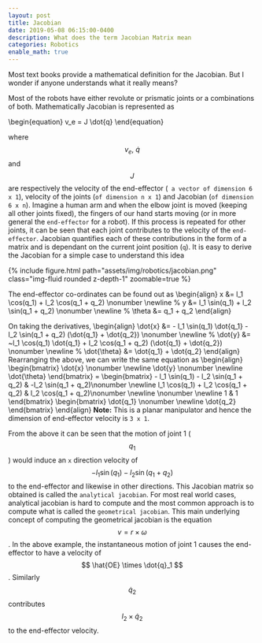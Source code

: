 ```yaml
---
layout: post
title: Jacobian
date: 2019-05-08 06:15:00-0400
description: What does the term Jacobian Matrix mean
categories: Robotics
enable_math: true
---
```


<!-- /*<div style="text-align: justify"> */ -->
Most text books provide a mathematical definition for the Jacobian. But I wonder if anyone understands what it really means? <br/>

Most of the robots have either revolute or prismatic joints or a combinations of both. Mathematically Jacobian is represented as 
<!-- </div> -->
\begin{equation}
   v_e = J \dot{q}
\end{equation}

where $$v_e, ~\dot{q}$$ and $$J$$  are respectively the velocity of the end-effector (` a vector of dimension 6 x 1`), velocity of the joints (`of dimension n x 1`) and Jacobian (`of dimension 6 x n`). Imagine a human arm and when the elbow joint is moved (keeping all other joints fixed), the fingers of our hand starts moving (or in more general the `end-effector` for a robot). If this process is repeated for other joints, it can be seen that each joint contributes to the velocity of the `end-effector`. Jacobian quantifies each of these contributions in the form of a matrix and is dependant on the current joint position (`q`). It is easy to derive the Jacobian for a simple case to understand this idea

{% include figure.html path="assets/img/robotics/jacobian.png" class="img-fluid rounded z-depth-1" zoomable=true %}

The end-effector co-ordinates can be found out as
\begin{align}
   x &= l_1 \cos(q_1) + l_2 \cos(q_1 + q_2) \nonumber \newline
   %
   y &= l_1 \sin(q_1) + l_2 \sin(q_1 + q_2) \nonumber \newline
   %
   \theta &= q_1 + q_2
\end{align}

On taking the derivatives, 
\begin{align}
   \dot{x} &= - l_1 \sin(q_1) \dot{q_1} - l_2 \sin(q_1 + q_2) (\dot{q_1} + \dot{q_2}) \nonumber \newline
   %
   \dot{y} &= ~l_1 \cos(q_1) \dot{q_1} + l_2 \cos(q_1 + q_2) (\dot{q_1} + \dot{q_2}) \nonumber \newline
   %
   \dot{\theta} &= \dot{q_1} + \dot{q_2}
\end{align}
Rearranging the above, we can write the same equation as
\begin{align}
   \begin{bmatrix}
      \dot{x} \nonumber \newline
      \dot{y} \nonumber \newline
      \dot{\theta}
   \end{bmatrix} =     \begin{bmatrix}
      - l_1 \sin(q_1) - l_2 \sin(q_1 + q_2) & -l_2 \sin(q_1 + q_2)\nonumber \newline
       l_1 \cos(q_1) + l_2 \cos(q_1 + q_2) & l_2 \cos(q_1 + q_2)\nonumber \newline \nonumber \newline
       1 & 1
   \end{bmatrix}
    \begin{bmatrix}
                              \dot{q_1} \nonumber \newline
                              \dot{q_2}
                           \end{bmatrix}
\end{align}
**Note:** This is a planar manipulator and hence the dimension of end-effector velocity is `3 x 1`. <br/>

From the above it can be seen that the motion of joint 1 ($$q_1$$) would induce an `x` direction velocity of $$ - l_1 \sin(q_1) - l_2 \sin(q_1 + q_2) $$ to the end-effector and likewise in other directions. This Jacobian matrix so obtained is called the `analytical jacobian`. For most real world cases, analytical jacobian is hard to compute and the most common approach is to compute what is called the `geometrical jacobian`. This main underlying concept of computing the geometrical jacobian is the equation $$ v = r \times \omega $$. In the above example, the instantaneous motion of joint 1 causes the end-effector to have a velocity of $$ \hat{OE} \times \dot{q}_1 $$. Similarly $$ \dot{q}_2 $$ contributes $$ l_2 \times \dot{q}_2 $$ to the end-effector velocity.
